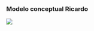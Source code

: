 ### Modelo conceptual Ricardo
![](https://github.com/TiCSw/ordename/blob/master/docs/imagenes/MISOVirtua-Proyecto-ModeloConceptual-Ricardo.png)